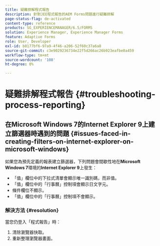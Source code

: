 ```yaml
---
title: 疑難排解程式報告
description: 針對JEE程式報告的AEM Forms問題進行疑難排解
page-status-flag: de-activated
content-type: reference
products: SG_EXPERIENCEMANAGER/6.5/FORMS
solution: Experience Manager, Experience Manager Forms
feature: Adaptive Forms
role: User, Developer
exl-id: b8177bf6-97a9-4f46-a206-52f60c37a6a8
source-git-commit: c3e9029236734e22f5d266ac26b923eafbe0a459
workflow-type: tm+mt
source-wordcount: '108'
ht-degree: 0%

---
```


# 疑難排解程式報告 {#troubleshooting-process-reporting}

## 在Microsoft Windows 7的Internet Explorer 9上建立篩選器時遇到的問題 {#issues-faced-in-creating-filters-on-internet-explorer-on-microsoft-windows}

如果您為預先定義的報表建立篩選器，下列問題會間歇性地在&#x200B;**Microsoft Windows 7**&#x200B;環境的&#x200B;**Internet Explorer 9**&#x200B;上發生：

* 「值」欄位中的下拉式清單會顯示唯一識別碼，而非值。
* 「值」欄位中的「行事曆」控制項會顯示日文字元。
* 條件欄位不顯示。
* 「值」欄位中的「行事曆」控制項不會顯示。

### 解決方法 {#resolution}

當您仍登入「程式報告」時：

1. 清除瀏覽器快取。
1. 重新整理瀏覽器畫面。
